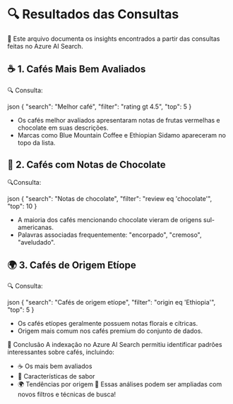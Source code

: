 # 🔍 Resultados das Consultas

📄 Este arquivo documenta os insights encontrados a partir das consultas feitas no Azure AI Search.

## ☕ 1. Cafés Mais Bem Avaliados

🔍 Consulta:

json
{
  "search": "Melhor café",
  "filter": "rating gt 4.5",
  "top": 5
}

- Os cafés melhor avaliados apresentaram notas de frutas vermelhas e chocolate em suas descrições.
- Marcas como Blue Mountain Coffee e Ethiopian Sidamo apareceram no topo da lista.

## 🍫 2. Cafés com Notas de Chocolate

🔍Consulta:

json
{
  "search": "Notas de chocolate",
  "filter": "review eq 'chocolate'",
  "top": 10
}

- A maioria dos cafés mencionando chocolate vieram de origens sul-americanas. 
- Palavras associadas frequentemente: "encorpado", "cremoso", "aveludado".

## 🌍 3. Cafés de Origem Etíope

🔍 Consulta:

json
{
  "search": "Cafés de origem etíope",
  "filter": "origin eq 'Ethiopia'",
  "top": 5
}

- Os cafés etíopes geralmente possuem notas florais e cítricas. 
- Origem mais comum nos cafés premium do conjunto de dados.

📌 Conclusão 
A indexação no Azure AI Search permitiu identificar padrões interessantes sobre cafés, incluindo:
- ☕ Os mais bem avaliados 
- 🍫 Características de sabor
- 🌍 Tendências por origem 
🔎 Essas análises podem ser ampliadas com novos filtros e técnicas de busca!

